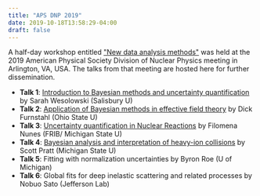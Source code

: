 ```yaml
---
title: "APS DNP 2019"
date: 2019-10-18T13:58:29-04:00
draft: false
---
```


A half-day workshop entitled ["New data analysis methods"](https://dnp2019.columbian.gwu.edu/home/invited-sessions-and-mini-symposia/new-data-analysis-methods/) was held at the 2019 American Physical Society Division of Nuclear Physics meeting in Arlington, VA, USA. The talks from that meeting are hosted here for further dissemination. 

- **Talk 1**: [Introduction to Bayesian methods and uncertainty quantification](/talks/dnp_2019/DNP_2019_pdf.pdf) by Sarah Wesolowski (Salisbury U)
- **Talk 2**: [Application of Bayesian methods in effective field theory](https://www.dropbox.com/s/e5foxu28vyf4gx9/Bayesian_methods_in_EFT_DNP_Oct2019_Furnstahl_pdf.pdf?dl=0) by Dick Furnstahl (Ohio State U)
- **Talk 3**: [Uncertainty quantification in Nuclear Reactions](/talks/dnp_2019/nunes_dnp2019.pdf) by Filomena Nunes (FRIB/ Michigan State U)
- **Talk 4**: [Bayesian analysis and interpretation of heavy-ion collisions](/talks/dnp_2019/pratt_aps2019.pdf) by Scott Pratt (Michigan State U)
- **Talk 5**: Fitting with normalization uncertainties by Byron Roe (U of Michigan)
- **Talk 6**: Global fits for deep inelastic scattering and related processes by Nobuo Sato (Jefferson Lab)